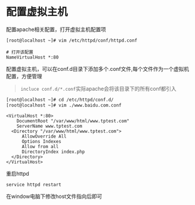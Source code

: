 # 配置虚拟主机

配置apache相关配置，打开虚拟主机配置项
```bash
[root@localhost ~]# vim /etc/httpd/conf/httpd.conf
```
```
# 打开该配置
NameVirtualHost *:80
```

配置虚拟主机，可以在conf.d目录下添加多个.conf文件,每个文件作为一个虚拟机配置，方便管理
> `incluce conf.d/*.conf`实际apache会将该目录下的所有conf都引入

```bash
[root@localhost ~]# cd /etc/httpd/conf.d/
[root@localhost ~]# vim ./www.baidu.com.conf
```

```
<VirtualHost *:80>
    DocumentRoot "/var/www/html/www.tptest.com"
    ServerName www.tptest.com
  <Directory "/var/www/html/www.tptest.com">
      AllowOverride All
      Options Indexes
      Allow from all
      DirectoryIndex index.php
  </Directory>
</VirtualHost>
```

重启httpd
```
service httpd restart
```

在window电脑下修改host文件指向后即可
